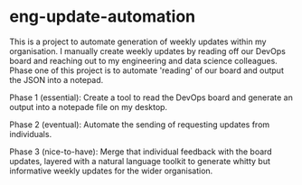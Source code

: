 # eng-update-automation
This is a project to automate generation of weekly updates within my organisation. I manually create weekly updates by reading off our DevOps board and reaching out to my engineering and data science colleagues. Phase one of this project is to automate 'reading' of our board and output the JSON into a notepad.


Phase 1 (essential):
Create a tool to read the DevOps board and generate an output into a notepade file on my desktop.

Phase 2 (eventual): 
Automate the sending of requesting updates from individuals.

Phase 3 (nice-to-have):
Merge that individual feedback with the board updates, layered with a natural language toolkit to generate whitty but informative weekly updates for the wider organisation. 
